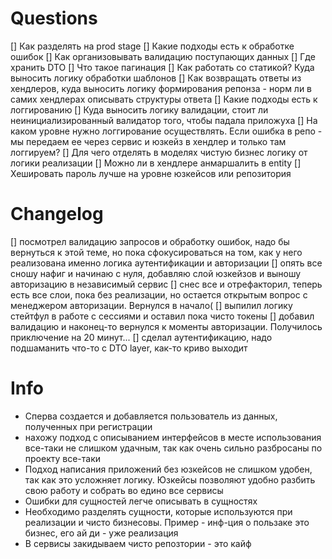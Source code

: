 # Questions
[] Как разделять на prod stage
[] Какие подходы есть к обработке ошибок
[] Как организовывать валидацию поступающих данных
[] Где хранить DTO
[] Что такое пагинация
[] Как работать со статикой? Куда выносить логику обработки шаблонов
[] Как возвращать ответы из хендлеров, куда выносить логику формирования репонза - норм ли в самих хендлерах описывать структуры ответа
[] Какие подходы есть к логгированию
[] Куда выносить логику валидации, стоит ли неинициализированный валидатор того, чтобы падала приложуха
[] На каком уровне нужно логгирование осуществлять. Если ошибка в репо - мы передаем ее через сервис и юзкейз в хендлер и только там логгируем?
[] Для чего отделять в моделях чистую бизнес логику от логики реализации
[] Можно ли в хендлере анмаршалить в entity
[] Хешировать пароль лучше на уровне юзкейсов или репозитория

# Changelog
[] посмотрел валидацию запросов и обработку ошибок, надо бы вернуться к этой теме, но пока сфокусироваться на том, как у него реализована именно логика аутентификации и авторизации
[] опять все сношу нафиг и начинаю с нуля, добавляю слой юзкейзов и выношу авторизацию в независимый сервис
[] снес все и отрефакторил, теперь есть все слои, пока без реализации, но остается открытым вопрос с менеджером авторизации. Вернулся в начало(
[] выпилил логику стейтфул в работе с сессиями и оставил пока чисто токены
[] добавил валидацию и наконец-то вернулся к моменты авторизации. Получилось приключение на 20 минут...
[] сделал аутентификацию, надо подшаманить что-то c DTO layer, как-то криво выходит

# Info
- Сперва создается и добавляется пользователь из данных, полученных при регистрации
- нахожу подход с описыванием интерфейсов в месте использования все-таки не слишком удачным, так как очень сильно разбросаны по проекту все-таки 
- Подход написания приложений без юзкейсов не слишком удобен, так как это усложняет логику. Юзкейсы позволяют удобно разбить свою работу и собрать во едино все сервисы 
- Ошибки для сущностей легче описывать в сущностях 
- Необходимо разделять сущности, которые используются при реализации и чисто бизнесовы. Пример - инф-ция о пользаке это бизнес, его ай ди - уже реализация
- В сервисы закидываем чисто репозтории - это кайф